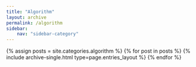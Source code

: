 ```yaml
---
title: "Algorithm"
layout: archive
permalink: /algorithm
sidebar:
    nav: "sidebar-category"
---
```


{% assign posts = site.categories.algorithm %}
{% for post in posts %} {% include archive-single.html type=page.entries_layout %} {% endfor %}


